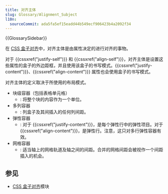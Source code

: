 ```yaml
---
title: 对齐主体
slug: Glossary/Alignment_Subject
l10n:
  sourceCommit: ada5fa5ef15eadd44b549ecf906423b4a2092f34
---
```


{{GlossarySidebar}}

在 [CSS 盒子对齐](/zh-CN/docs/Web/CSS/CSS_box_alignment)中，对齐主体是由属性决定的进行对齐的事物。

对于 {{cssxref("justify-self")}} 和 {{cssxref("align-self")}}，对齐主体是设置这些属性的盒子的外边距框，并且使用该盒子的书写模式。{{cssxref("justify-content")}}、{{cssxref("align-content")}} 属性也会使用盒子的书写模式。

对齐主体的定义取决于所使用的布局模式。

- 块级容器（包括表格单元格）
  - : 将整个块的内容作为一个单位。
- 多列容器
  - : 列盒子及其间插入的任何列间距。
- 弹性容器
  - : 对于 {{cssxref("justify-content")}}，是每个弹性行中的弹性项目。对于 {{cssxref("align-content")}}，是弹性行。注意，这只对多行弹性容器有效。
- 网格容器
  - : 适当轴上的网格轨道及轴之间的间距。合并的网格间距会被视作一个间距插入的机会。

## 参见

- [CSS 盒子对齐](/zh-CN/docs/Web/CSS/CSS_box_alignment)模块
